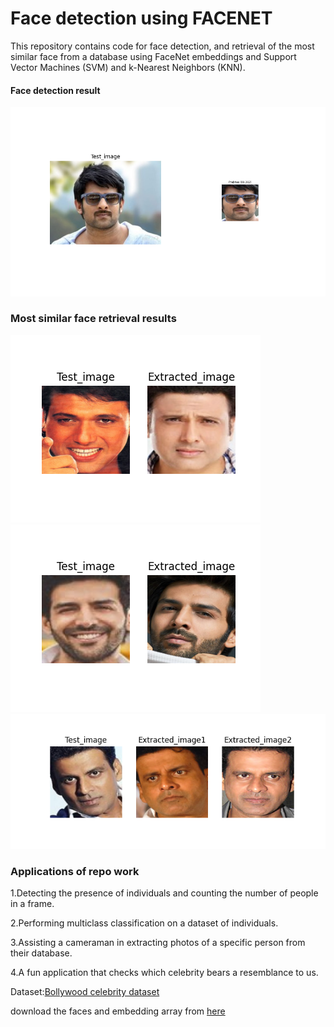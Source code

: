 # Face detection using FACENET

This repository contains code for face detection, and retrieval of the most similar face from a database using FaceNet embeddings and Support Vector Machines (SVM) and k-Nearest Neighbors (KNN).  

#### Face detection result
![](Detection_result.png)
### Most similar face retrieval results
![](Extraction_result.png) 
![](Extraction_result1.png)   
![](Extraction_result2.png)  

### Applications of repo work
1.Detecting the presence of individuals and counting the number of people in a frame.

2.Performing multiclass classification on a dataset of individuals.

3.Assisting a cameraman in extracting photos of a specific person from their database.

4.A fun application that checks which celebrity bears a resemblance to us.

Dataset:[Bollywood celebrity dataset](https://www.kaggle.com/datasets/havingfun/100-bollywood-celebrity-faces)  



download the faces and embedding array from [here](https://drive.google.com/drive/folders/1jDw5lui7ru3s4Xv9CRFkZfHFdm3j6Jgm?usp=sharing)
